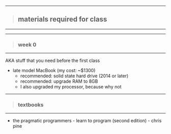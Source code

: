 - - -
> ## materials required for class ##
- - -

- - -
> ### week 0 ###
- - -

AKA stuff that you need before the first class

* late model MacBook (my cost: ~$1300)
   * recommended: solid state hard drive (2014 or later)
   * recommended: upgrade RAM to 8GB
   * I also upgraded my processor, because why not

- - -
> ### textbooks ###
- - -

* the pragmatic programmers - learn to program (second edition) - chris pine
